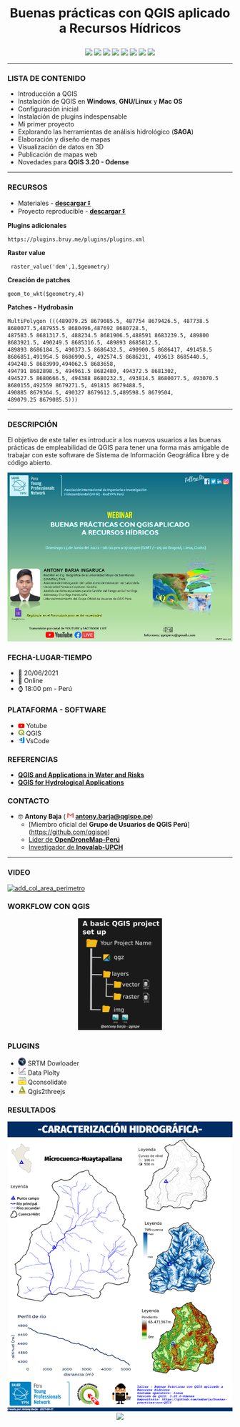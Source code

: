 <h1><p align = "center"><b>Buenas prácticas con QGIS aplicado a Recursos Hídricos</b></p></h1>
<p align="center">
   <img src="https://img.shields.io/badge/Autor-Antony%20Barja-lightgrey?style=for-the-badge" href="https://www.linkedin.com/in/antonybarja/">
   <img src="https://img.shields.io/badge/discusión-participa-brightgreen?style=for-the-badge&logo=githubhref=" href="https://github.com/ambarja/Buenas-practicas-con-QGIS/discussions/new"/>
   <img src="https://img.shields.io/badge/QGISPeru-%23FF0000.svg?&style=for-the-badge&logo=qgis&logoColor=white" href="https://github.com/qgispe"/>
   <img src="https://img.shields.io/badge/linkedin-%230077B5.svg?&style=for-the-badge&logo=linkedin&logoColor=white" href="https://www.linkedin.com/in/antonybarja/">
   <img src="https://img.shields.io/badge/twitter-%231DA1F2.svg?&style=for-the-badge&logo=twitter&logoColor=white" href="https://twitter.com/antony_barja">
   <img src="https://img.shields.io/badge/youtube-%23FF0000.svg?&style=for-the-badge&logo=youtube&logoColor=white" href="https://www.youtube.com/channel/UCuWvYTTYCZBmbDoEbsY2MSw"/>
   <img src="https://img.shields.io/github/stars/ambarja/Buenas-practicas-con-QGIS?style=for-the-badge" href="https://github.com/ambarja/Buenas-practicas-con-QGIS/stargazers">
   <img src="https://img.shields.io/github/forks/ambarja/Buenas-practicas-con-QGIS?style=for-the-badge" href="https://github.com/ambarja/Buenas-practicas-con-QGIS/fork?fragment=1">


</p>

---

### **LISTA DE CONTENIDO**
 - Introducción a QGIS
 - Instalación de QGIS en **Windows**, **GNU/Linux** y **Mac
  OS**
 - Configuración inicial
 - Instalación de plugins indespensable
 - Mi primer proyecto
 - Explorando las herramientas de análisis hidrológico (**SAGA**)
 - Elaboración y diseño de mapas
 - Visualización de datos en 3D
 - Publicación de mapas web
 - Novedades para **QGIS 3.20 - Odense**

---
### **RECURSOS**
* Materiales - [**descargar** ⏬ ](https://github.com/ambarja/Buenas-practicas-con-QGIS/raw/main/materiales/materiales.tar.xz)
* Proyecto reproducible - [**descargar** ⏬](https://github.com/ambarja/Buenas-practicas-con-QGIS/raw/main/materiales/hydroQGIS.tar.xz)


**Plugins adicionales**
```
https://plugins.bruy.me/plugins/plugins.xml
```

**Raster value**
```
 raster_value('dem',1,$geometry)
```
**Creación de patches**
```
geom_to_wkt($geometry,4)
```

**Patches - Hydrobasin**

```
MultiPolygon (((489079.25 8679085.5, 487754 8679426.5, 487738.5 8680077.5,487955.5 8680496,487692 8680728.5,
487583.5 8681317.5, 488234.5 8681906.5,488591 8683239.5, 489800 8683921.5, 490249.5 8685316.5, 489893 8685812.5,
489893 8686184.5, 490373.5 8686432.5, 490900.5 8686417, 491458.5 8686851,491954.5 8686990.5, 492574.5 8686231, 493613 8685440.5, 494248.5 8683999,494062.5 8683658,
494791 8682898.5, 494961.5 8682480, 494372.5 8681302,
494527.5 8680666.5, 494388 8680232.5, 493814.5 8680077.5, 493070.5 8680155,492559 8679271.5, 491815 8679488.5,
490885 8679364.5, 490327 8679612.5,489598.5 8679504,
489079.25 8679085.5)))

```
---
### **DESCRIPCIÓN**

El objetivo de este taller es introducir a los nuevos usuarios a las buenas prácticas de empleabilidad de QGIS para tener una forma más amigable de trabajar con este
software de Sistema de Información Geográfica libre y
 de código abierto.

![](./img/flyer.png)


### **FECHA-LUGAR-TIEMPO**
 * 📅 20/06/2021
 * 🔵 Online
 * ⌚ 18:00 pm - Perú

### **PLATAFORMA - SOFTWARE**
 * <img src="./img/youtube.png" height=10> Yotube
 * <img src="./img/qgis.png" height=14> QGIS
 * <img src="./img/vscode.png" height=14> VsCode

### **REFERENCIAS**

 * [**QGIS and Applications in Water and Risks**](https://www.wiley.com/en-cr/QGIS+and+Applications+in+Water+and+Risks-p-9781786302717)
 * [**QGIS for Hydrological Applications**](https://locatepress.com/hyd)

### **CONTACTO**
* 🤓 **Antony Baja** ( <img src="./img/email.png" height=14> <b>antony.barja@qgispe.pe</b>)
  - [Miembro oficial del **Grupo de Usuarios de QGIS Perú**] (https://github.com/qgispe)
  - [Líder de **OpenDroneMap-Perú**](https://www.facebook.com/groups/1467793856763738)
  - [Investigador de **Inovalab-UPCH**](https://www.innovalab.info/)

----

### **VIDEO**

[![add_col_area_perimetro](https://img.youtube.com/vi/6upwMfROKuI/0.jpg)](https://www.youtube.com/watch?v=6upwMfROKuI "Buenas prácticas con QGIS aplicado a los recursos hídricos")

### **WORKFLOW CON QGIS**
<div align="center">
 <img src= "img/workflow_black_300.png" height= 250px>
</div>

### **PLUGINS**
* <img src="./img/srtm.png" height=18> SRTM Dowloader
* <img src="./img/dataplotly.png" height=18> Data Plolty
* <img src="./img/qconsolidate.svg" height=18> Qconsolidate
* <img src="./img/Qgis2threejs.png" height=18> Qgis2threejs

### **RESULTADOS**
<div align="center">
 <img src="img/map.png">
</div>

<div align="center">
 <img src="img/mp4gif.gif">
</div>

